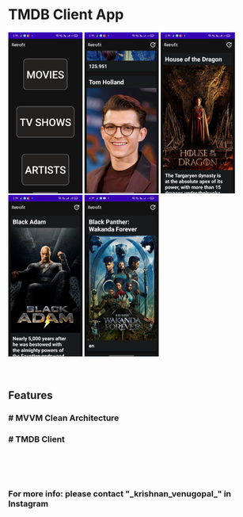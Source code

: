 
<h1>TMDB Client App</h1>

<body>

<img src ="Screenshots/img0.jpeg" width="150"/>

<img src ="Screenshots/img1.jpeg" width="150"/>

<img src ="Screenshots/img2.jpeg" width="150"/>

<img src ="Screenshots/img3.jpeg" width="150"/>

<img src ="Screenshots/img4.jpeg" width="150"/>
</div>
</body>
</html>


</br>
</br>
</br>

<h2>Features</h2>

<h3># MVVM Clean Architecture</h3>
<h3># TMDB Client</h3>


<br/>
<br/>
</br>

<h3>For more info: please contact "_krishnan_venugopal_" in Instagram</h3>
